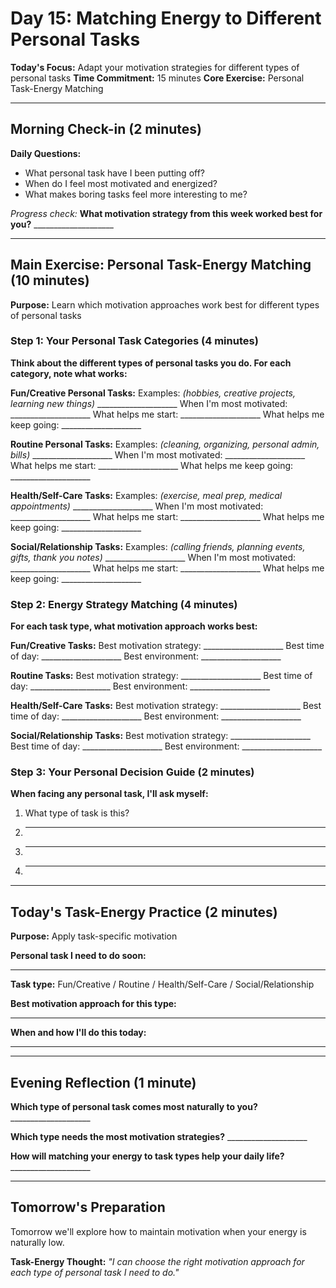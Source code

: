 # Day 15: Matching Energy to Different Personal Tasks

**Today's Focus:** Adapt your motivation strategies for different types of personal tasks
**Time Commitment:** 15 minutes
**Core Exercise:** Personal Task-Energy Matching

---

## Morning Check-in (2 minutes)

**Daily Questions:**
- What personal task have I been putting off?
- When do I feel most motivated and energized?
- What makes boring tasks feel more interesting to me?

*Progress check:*
**What motivation strategy from this week worked best for you?** ____________________

---

## Main Exercise: Personal Task-Energy Matching (10 minutes)

**Purpose:** Learn which motivation approaches work best for different types of personal tasks

### Step 1: Your Personal Task Categories (4 minutes)

**Think about the different types of personal tasks you do. For each category, note what works:**

**Fun/Creative Personal Tasks:**
Examples: *(hobbies, creative projects, learning new things)* ____________________
When I'm most motivated: ____________________
What helps me start: ____________________
What helps me keep going: ____________________

**Routine Personal Tasks:**
Examples: *(cleaning, organizing, personal admin, bills)* ____________________
When I'm most motivated: ____________________
What helps me start: ____________________
What helps me keep going: ____________________

**Health/Self-Care Tasks:**
Examples: *(exercise, meal prep, medical appointments)* ____________________
When I'm most motivated: ____________________
What helps me start: ____________________
What helps me keep going: ____________________

**Social/Relationship Tasks:**
Examples: *(calling friends, planning events, gifts, thank you notes)* ____________________
When I'm most motivated: ____________________
What helps me start: ____________________
What helps me keep going: ____________________

### Step 2: Energy Strategy Matching (4 minutes)

**For each task type, what motivation approach works best:**

**Fun/Creative Tasks:**
Best motivation strategy: ____________________
Best time of day: ____________________
Best environment: ____________________

**Routine Tasks:**
Best motivation strategy: ____________________
Best time of day: ____________________
Best environment: ____________________

**Health/Self-Care Tasks:**
Best motivation strategy: ____________________
Best time of day: ____________________
Best environment: ____________________

**Social/Relationship Tasks:**
Best motivation strategy: ____________________
Best time of day: ____________________
Best environment: ____________________

### Step 3: Your Personal Decision Guide (2 minutes)

**When facing any personal task, I'll ask myself:**
1. What type of task is this?
2. ____________________
3. ____________________
4. ____________________

---

## Today's Task-Energy Practice (2 minutes)

**Purpose:** Apply task-specific motivation

**Personal task I need to do soon:**
____________________

**Task type:** Fun/Creative / Routine / Health/Self-Care / Social/Relationship

**Best motivation approach for this type:**
____________________

**When and how I'll do this today:**
____________________

---

## Evening Reflection (1 minute)

**Which type of personal task comes most naturally to you?** ____________________

**Which type needs the most motivation strategies?** ____________________

**How will matching your energy to task types help your daily life?** ____________________

---

## Tomorrow's Preparation
Tomorrow we'll explore how to maintain motivation when your energy is naturally low.

**Task-Energy Thought:**
*"I can choose the right motivation approach for each type of personal task I need to do."*